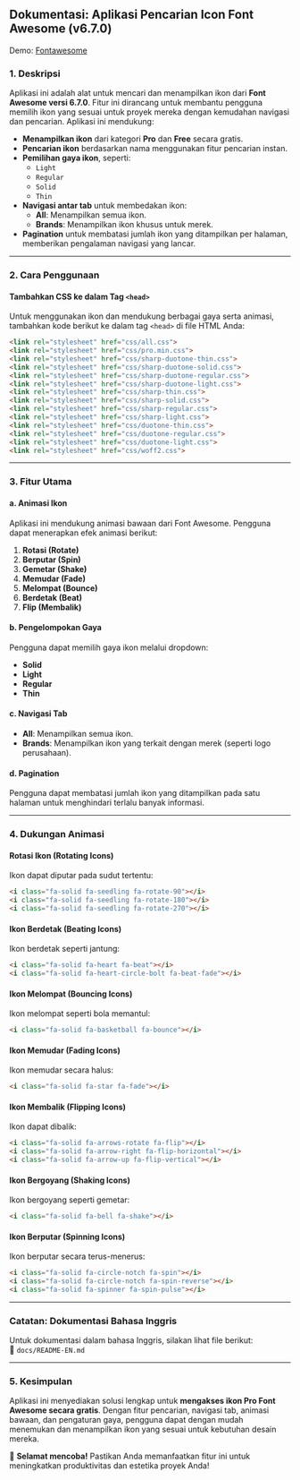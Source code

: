 ## **Dokumentasi: Aplikasi Pencarian Icon Font Awesome (v6.7.0)**

Demo: [Fontawesome](https://orlinkzz.github.io/fontawesome-pro-v6.7.0/)

### **1. Deskripsi**
Aplikasi ini adalah alat untuk mencari dan menampilkan ikon dari **Font Awesome versi 6.7.0**. Fitur ini dirancang untuk membantu pengguna memilih ikon yang sesuai untuk proyek mereka dengan kemudahan navigasi dan pencarian. Aplikasi ini mendukung:

- **Menampilkan ikon** dari kategori **Pro** dan **Free** secara gratis.
- **Pencarian ikon** berdasarkan nama menggunakan fitur pencarian instan.
- **Pemilihan gaya ikon**, seperti:
  - `Light`
  - `Regular`
  - `Solid`
  - `Thin`
- **Navigasi antar tab** untuk membedakan ikon:
  - **All**: Menampilkan semua ikon.
  - **Brands**: Menampilkan ikon khusus untuk merek.
- **Pagination** untuk membatasi jumlah ikon yang ditampilkan per halaman, memberikan pengalaman navigasi yang lancar.

---

### **2. Cara Penggunaan**
#### Tambahkan CSS ke dalam Tag `<head>` 
Untuk menggunakan ikon dan mendukung berbagai gaya serta animasi, tambahkan kode berikut ke dalam tag `<head>` di file HTML Anda:
```html
<link rel="stylesheet" href="css/all.css">
<link rel="stylesheet" href="css/pro.min.css">
<link rel="stylesheet" href="css/sharp-duotone-thin.css">
<link rel="stylesheet" href="css/sharp-duotone-solid.css">
<link rel="stylesheet" href="css/sharp-duotone-regular.css">
<link rel="stylesheet" href="css/sharp-duotone-light.css">
<link rel="stylesheet" href="css/sharp-thin.css">
<link rel="stylesheet" href="css/sharp-solid.css">
<link rel="stylesheet" href="css/sharp-regular.css">
<link rel="stylesheet" href="css/sharp-light.css">
<link rel="stylesheet" href="css/duotone-thin.css">
<link rel="stylesheet" href="css/duotone-regular.css">
<link rel="stylesheet" href="css/duotone-light.css">
<link rel="stylesheet" href="css/woff2.css">
```
---

### **3. Fitur Utama**
#### **a. Animasi Ikon**
Aplikasi ini mendukung animasi bawaan dari Font Awesome. Pengguna dapat menerapkan efek animasi berikut:

1. **Rotasi (Rotate)**
2. **Berputar (Spin)**
3. **Gemetar (Shake)**
4. **Memudar (Fade)**
5. **Melompat (Bounce)**
6. **Berdetak (Beat)**
7. **Flip (Membalik)**

#### **b. Pengelompokan Gaya**
Pengguna dapat memilih gaya ikon melalui dropdown:
- **Solid**
- **Light**
- **Regular**
- **Thin**

#### **c. Navigasi Tab**
- **All**: Menampilkan semua ikon.
- **Brands**: Menampilkan ikon yang terkait dengan merek (seperti logo perusahaan).

#### **d. Pagination**
Pengguna dapat membatasi jumlah ikon yang ditampilkan pada satu halaman untuk menghindari terlalu banyak informasi.

---

### **4. Dukungan Animasi**

#### **Rotasi Ikon (Rotating Icons)**
Ikon dapat diputar pada sudut tertentu:
```html
<i class="fa-solid fa-seedling fa-rotate-90"></i>
<i class="fa-solid fa-seedling fa-rotate-180"></i>
<i class="fa-solid fa-seedling fa-rotate-270"></i>
```

#### **Ikon Berdetak (Beating Icons)**
Ikon berdetak seperti jantung:
```html
<i class="fa-solid fa-heart fa-beat"></i>
<i class="fa-solid fa-heart-circle-bolt fa-beat-fade"></i>
```

#### **Ikon Melompat (Bouncing Icons)**
Ikon melompat seperti bola memantul:
```html
<i class="fa-solid fa-basketball fa-bounce"></i>
```

#### **Ikon Memudar (Fading Icons)**
Ikon memudar secara halus:
```html
<i class="fa-solid fa-star fa-fade"></i>
```

#### **Ikon Membalik (Flipping Icons)**
Ikon dapat dibalik:
```html
<i class="fa-solid fa-arrows-rotate fa-flip"></i>
<i class="fa-solid fa-arrow-right fa-flip-horizontal"></i>
<i class="fa-solid fa-arrow-up fa-flip-vertical"></i>
```

#### **Ikon Bergoyang (Shaking Icons)**
Ikon bergoyang seperti gemetar:
```html
<i class="fa-solid fa-bell fa-shake"></i>
```

#### **Ikon Berputar (Spinning Icons)**
Ikon berputar secara terus-menerus:
```html
<i class="fa-solid fa-circle-notch fa-spin"></i>
<i class="fa-solid fa-circle-notch fa-spin-reverse"></i>
<i class="fa-solid fa-spinner fa-spin-pulse"></i>
```

---

### **Catatan: Dokumentasi Bahasa Inggris**
Untuk dokumentasi dalam bahasa Inggris, silakan lihat file berikut:  
📂 `docs/README-EN.md`

---

### **5. Kesimpulan**
Aplikasi ini menyediakan solusi lengkap untuk **mengakses ikon Pro Font Awesome secara gratis**. Dengan fitur pencarian, navigasi tab, animasi bawaan, dan pengaturan gaya, pengguna dapat dengan mudah menemukan dan menampilkan ikon yang sesuai untuk kebutuhan desain mereka.

🎉 **Selamat mencoba!** Pastikan Anda memanfaatkan fitur ini untuk meningkatkan produktivitas dan estetika proyek Anda!
